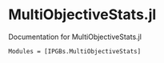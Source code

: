 # MultiObjectiveStats.jl
Documentation for MultiObjectiveStats.jl

```@autodocs
Modules = [IPGBs.MultiObjectiveStats]
```
    
